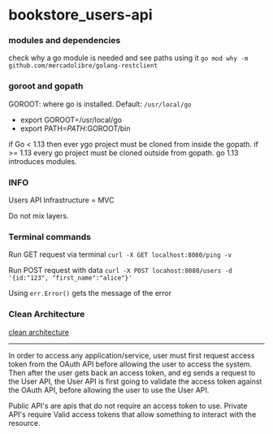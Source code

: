# bookstore_users-api


### modules and dependencies

check why a go module is needed and see paths using it 
`go mod why -m github.com/mercadolibre/golang-restclient`


### goroot and gopath
GOROOT: where go is installed. Default: `/usr/local/go`
- export GOROOT=/usr/local/go
- export PATH=$PATH:$GOROOT/bin

if Go < 1.13 then ever ygo project must be cloned from inside the gopath.
if >= 1.13 every go project must be cloned outside from gopath.
go 1.13 introduces modules. 


### INFO

Users API
Infrastructure = MVC

Do not mix layers.


### Terminal commands
Run GET request via terminal 
`curl -X GET localhost:8080/ping -v`

Run POST request with data
`curl -X POST locahost:8080/users -d '{id:"123", "first_name":"alice"}'`

Using `err.Error()` gets the message of the error

### Clean Architecture 

[clean architecture](https://medium.com/@hatajoe/clean-architecture-in-go-4030f11ec1b1)

----

In order to access any application/service, user must first request access token from the OAuth API
before allowing the user to access the system.
Then after the user gets back an access token, and eg sends a request to the User API,
the User API is first going to validate the access token against the OAuth API, before allowing 
the user to use the User API. 

Public API's are apis that do not require an access token to use. 
Private API's require Valid access tokens that allow something to interact with the resource.